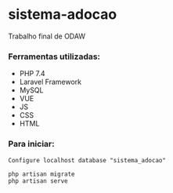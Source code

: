 # sistema-adocao
Trabalho final de ODAW


### Ferramentas utilizadas:

- PHP 7.4
- Laravel Framework
- MySQL
- VUE
- JS
- CSS
- HTML

### Para iniciar: 

````
Configure localhost database "sistema_adocao"
````

````
php artisan migrate
php artisan serve
````
